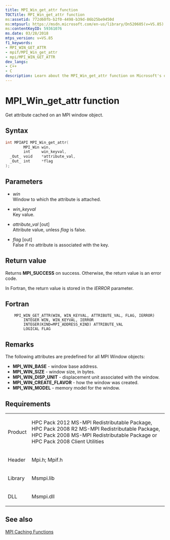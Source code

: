 ```yaml
---
title: MPI_Win_get_attr function
TOCTitle: MPI_Win_get_attr function
ms:assetid: 772d60fb-b2f0-4498-b39d-86b25be9450d
ms:mtpsurl: https://msdn.microsoft.com/en-us/library/Dn520605(v=VS.85)
ms:contentKeyID: 59361076
ms.date: 03/28/2018
mtps_version: v=VS.85
f1_keywords:
- MPI_WIN_GET_ATTR
- mpif/MPI_Win_get_attr
- mpi/MPI_WIN_GET_ATTR
dev_langs:
- C++
- C
description: Learn about the MPI_Win_get_attr function on Microsoft's official site. Understand its syntax, parameters, return values, and associated attributes.
---
```


# MPI\_Win\_get\_attr function

Get attribute cached on an MPI window object.

## Syntax

``` c++
int MPIAPI MPI_Win_get_attr(
        MPI_Win win,
        int     win_keyval,
  _Out_ void    *attribute_val,
  _Out_ int     *flag
);
```

## Parameters

  - *win*  
    Window to which the attribute is attached.

  - *win\_keyval*  
    Key value.

  - *attribute\_val* \[out\]  
    Attribute value, unless *flag* is false.

  - *flag* \[out\]  
    False if no attribute is associated with the key.

## Return value

Returns **MPI\_SUCCESS** on success. Otherwise, the return value is an error code.

In Fortran, the return value is stored in the *IERROR* parameter.

## Fortran

``` FORTRAN
    MPI_WIN_GET_ATTR(WIN, WIN_KEYVAL, ATTRIBUTE_VAL, FLAG, IERROR)
        INTEGER WIN, WIN_KEYVAL, IERROR
        INTEGER(KIND=MPI_ADDRESS_KIND) ATTRIBUTE_VAL
        LOGICAL FLAG
```

## Remarks

The following attributes are predefined for all MPI Window objects:

- **MPI\_WIN\_BASE** - window base address.
- **MPI\_WIN\_SIZE** - window size, in bytes.
- **MPI\_WIN\_DISP\_UNIT** - displacement unit associated with the window.
- **MPI\_WIN\_CREATE\_FLAVOR** - how the window was created.
- **MPI\_WIN\_MODEL** - memory model for the window.

## Requirements

<table>
<colgroup>
<col/>
<col/>
</colgroup>
<tbody>
<tr class="odd">
<td><p>Product</p></td>
<td><p>HPC Pack 2012 MS-MPI Redistributable Package, HPC Pack 2008 R2 MS-MPI Redistributable Package, HPC Pack 2008 MS-MPI Redistributable Package or HPC Pack 2008 Client Utilities</p></td>
</tr>
<tr class="even">
<td><p>Header</p></td>
<td>Mpi.h;
Mpif.h</td>
</tr>
<tr class="odd">
<td><p>Library</p></td>
<td>Msmpi.lib</td>
</tr>
<tr class="even">
<td><p>DLL</p></td>
<td>Msmpi.dll</td>
</tr>
</tbody>
</table>


## See also

[MPI Caching Functions](mpi-caching-functions.md)

